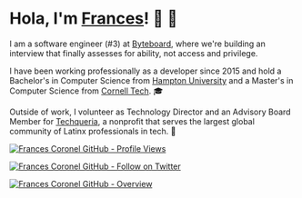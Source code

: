 # Hola, I'm [Frances](https://francescoronel.com)! 🍓 🍫

I am a software engineer (#3) at [Byteboard](https://byteboard.dev), where we're building an interview that finally assesses for ability, not access and privilege.

I have been working professionally as a developer since 2015 and hold a Bachelor's in Computer Science from [Hampton University](https://francescoronel.com/2016/05/04/hampton-university/) and a Master's in Computer Science from [Cornell Tech](https://francescoronel.com/2017/05/26/cornell-tech/). 🎓

Outside of work, I volunteer as Technology Director and an Advisory Board Member for [Techqueria](https://techqueria.org), a nonprofit that serves the largest global community of Latinx professionals in tech. 🌮

[![Frances Coronel GitHub - Profile Views](https://komarev.com/ghpvc/?username=FrancesCoronel&label=Profile+Views&style=flat-square&color=blue)](https://github.com/FrancesCoronel?tab=repositories&sort=stargazers)

[![Frances Coronel GitHub - Follow on Twitter](https://img.shields.io/twitter/follow/FrancesCoronel?logo=twitter&style=for-the-badge&color=blue)](https://twitter.com/FrancesCoronel)

[![Frances Coronel GitHub - Overview](https://github-readme-stats.vercel.app/api?username=francescoronel&show_icons=true&theme=vue-dark&locale=en)](https://github.com/FrancesCoronel?tab=repositories&sort=stargazers)
